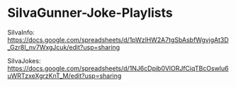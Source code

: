 # SiIvaGunner-Joke-Playlists

SiIvaInfo: https://docs.google.com/spreadsheets/d/1pWzlHW2A7tgSbAsbfWgvjgAt3D_Gzr8I_nv7WxgJcuk/edit?usp=sharing

SiIvaJokes: https://docs.google.com/spreadsheets/d/1NJ6cDpib0VlORJfCiqTBcOswlu6uWRTzxeXgrzKnT_M/edit?usp=sharing
